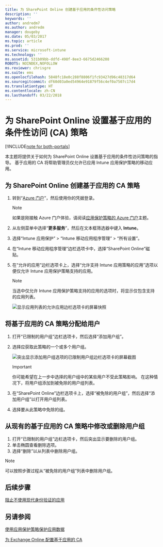 ```yaml
---
title: 为 SharePoint Online 创建基于应用的条件性访问策略
description: ''
keywords: ''
author: andredm7
ms.author: andredm
manager: dougeby
ms.date: 05/03/2017
ms.topic: article
ms.prod: ''
ms.service: microsoft-intune
ms.technology: ''
ms.assetid: 531b09bb-ddfd-498f-8ee3-6675d2466208
ROBOTS: NOINDEX,NOFOLLOW
ms.reviewer: chrisgre
ms.suite: ems
ms.openlocfilehash: 5848fc18e0c288f8806f1fc93427d96c48317d64
ms.sourcegitcommit: df60d03a0ed54964e91879f56c4ef0a7507c17d4
ms.translationtype: HT
ms.contentlocale: zh-CN
ms.lasthandoff: 03/22/2018
---
```

# <a name="set-up-app-based-conditional-access-ca-policies-for-sharepoint-online"></a>为 SharePoint Online 设置基于应用的条件性访问 (CA) 策略

[!INCLUDE[note for both-portals](../includes/note-for-both-portals.md)]

本主题将提供关于如何为 SharePoint Online 设置基于应用的条件性访问策略的指导。 基于应用的 CA 将帮助管理员仅允许已应用 Intune 应用保护策略的移动应用。

## <a name="to-create-the-app-based-ca-policy-for-sharepoint-online"></a>为 SharePoint Online 创建基于应用的 CA 策略

1. 转到“[Azure 门户](https://portal.azure.com)”，然后使用你的凭据登录。

    > [!NOTE]
    > 如果是刚接触 Azure 门户体验，请阅读[应用保护策略的 Azure 门户](azure-portal-for-microsoft-intune-mam-policies.md)主题。

2. 从左侧菜单中选择“**更多服务**”，然后在文本框筛选器中键入 **Intune**。

3. 选择“Intune 应用保护” > “Intune 移动应用程序管理” > “所有设置”。

4. 在“Intune 移动应用程序管理”边栏选项卡中，选择“SharePoint Online”磁贴。

5. 在“允许的应用”边栏选项卡上，选择“允许支持 Intune 应用策略的应用”选项以便仅允许 Intune 应用保护策略支持的应用。

    > [!NOTE] 
    > 当选中仅允许 Intune 应用保护策略支持的应用的选项时，将显示仅包含支持的应用列表。

    ![显示应用列表的允许应用边栏选项卡的屏幕快照](../media/mam-ca-spo-allowed-apps.png)

## <a name="to-assign-app-based-ca-policies-to-your-users"></a>将基于应用的 CA 策略分配给用户

1. 打开“已限制的用户组”边栏选项卡，然后选择“添加用户组”。

2. 选择应获取此策略的一个或多个用户组。

    ![突出显示添加用户组选项的已限制用户组边栏选项卡的屏幕截图](../media/mam-ca-spo-restricted-groups.png)

    > [!IMPORTANT] 
    > 你可能希望在上一步中选择的用户组中的某些用户不受此策略影响。 在这种情况下，将用户组添加到被免除的用户组列表。 

3. 在“SharePoint Online”边栏选项卡上，选择“被免除的用户组”，然后选择“添加用户组”以打开用户组列表。

4. 选择要从此策略中免除的组。  

## <a name="to-modify-or-delete-user-groups-from-an-existing-app-based-ca-policy"></a>从现有的基于应用的 CA 策略中修改或删除用户组

1. 打开“已限制的用户组”边栏选项卡，然后突出显示要删除的用户组。
2. 单击椭圆查看删除选项。
3. 选择“删除”以从列表中删除用户组。

> [!NOTE] 
> 可以按照步骤过程从“被免除的用户组”列表中删除用户组。

## <a name="next-steps"></a>后续步骤

[阻止不使用现代身份验证的应用](block-apps-with-no-modern-authentication.md)

## <a name="see-also"></a>另请参阅

[使用应用保护策略保护应用数据](protect-app-data-using-mobile-app-management-policies-with-microsoft-intune.md)

[为 Exchange Online 配置基于应用的 CA](mam-ca-for-exchange-online.md)
